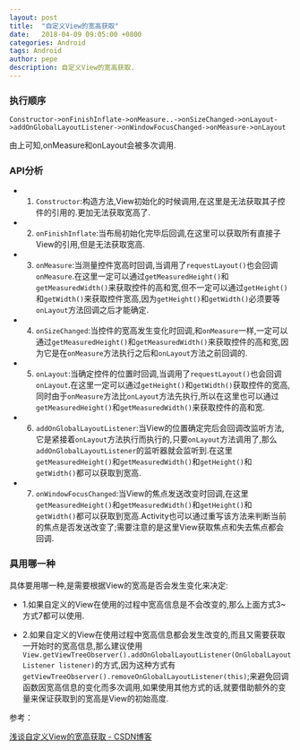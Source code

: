 ```yaml
---
layout: post
title:  "自定义View的宽高获取"
date:   2018-04-09 09:05:00 +0800
categories: Android
tags: Android
author: pepe
description: 自定义View的宽高获取.
---
```


### 执行顺序
```
Constructor->onFinishInflate->onMeasure..->onSizeChanged->onLayout->addOnGlobalLayoutListener->onWindowFocusChanged->onMeasure->onLayout
```
由上可知,onMeasure和onLayout会被多次调用.

### API分析

* 1) `Constructor`:构造方法,View初始化的时候调用,在这里是无法获取其子控件的引用的.更加无法获取宽高了.

* 2) `onFinishInflate`:当布局初始化完毕后回调,在这里可以获取所有直接子View的引用,但是无法获取宽高.

* 3) `onMeasure`:当测量控件宽高时回调,当调用了`requestLayout()`也会回调`onMeasure`.在这里一定可以通过`getMeasuredHeight()`和`getMeasuredWidth()`来获取控件的高和宽,但不一定可以通过`getHeight()`和`getWidth()`来获取控件宽高,因为`getHeight()`和`getWidth()`必须要等`onLayout`方法回调之后才能确定.

* 4) `onSizeChanged`:当控件的宽高发生变化时回调,和`onMeasure`一样,一定可以通过`getMeasuredHeight()`和`getMeasuredWidth()`来获取控件的高和宽,因为它是在`onMeasure`方法执行之后和`onLayout`方法之前回调的.

* 5) `onLayout`:当确定控件的位置时回调,当调用了`requestLayout()`也会回调`onLayout`.在这里一定可以通过`getHeight()`和`getWidth()`获取控件的宽高,同时由于`onMeasure`方法比`onLayout`方法先执行,所以在这里也可以通过`getMeasuredHeight()`和`getMeasuredWidth()`来获取控件的高和宽.

* 6) `addOnGlobalLayoutListener`:当View的位置确定完后会回调改监听方法,它是紧接着`onLayout`方法执行而执行的,只要`onLayout`方法调用了,那么`addOnGlobalLayoutListener`的监听器就会监听到.在这里`getMeasuredHeight()`和`getMeasuredWidth()`和`getHeight()`和`getWidth()`都可以获取到宽高.


* 7) `onWindowFocusChanged`:当View的焦点发送改变时回调,在这里`getMeasuredHeight()`和`getMeasuredWidth()`和`getHeight()`和`getWidth()`都可以获取到宽高.Activity也可以通过重写该方法来判断当前的焦点是否发送改变了;需要注意的是这里View获取焦点和失去焦点都会回调.


### 具用哪一种

具体要用哪一种,是需要根据View的宽高是否会发生变化来决定:

* 1.如果自定义的View在使用的过程中宽高信息是不会改变的,那么上面方式3~方式7都可以使用.

* 2.如果自定义的View在使用过程中宽高信息都会发生改变的,而且又需要获取一开始时的宽高信息,那么建议使用`View.getViewTreeObserver().addOnGlobalLayoutListener(OnGlobalLayoutListener listener)`的方式,因为这种方式有`getViewTreeObserver().removeOnGlobalLayoutListener(this)`;来避免回调函数因宽高信息的变化而多次调用,如果使用其他方式的话,就要借助额外的变量来保证获取到的宽高是View的初始高度.


参考：

[浅谈自定义View的宽高获取 - CSDN博客](https://blog.csdn.net/mchenys/article/details/50408819)

